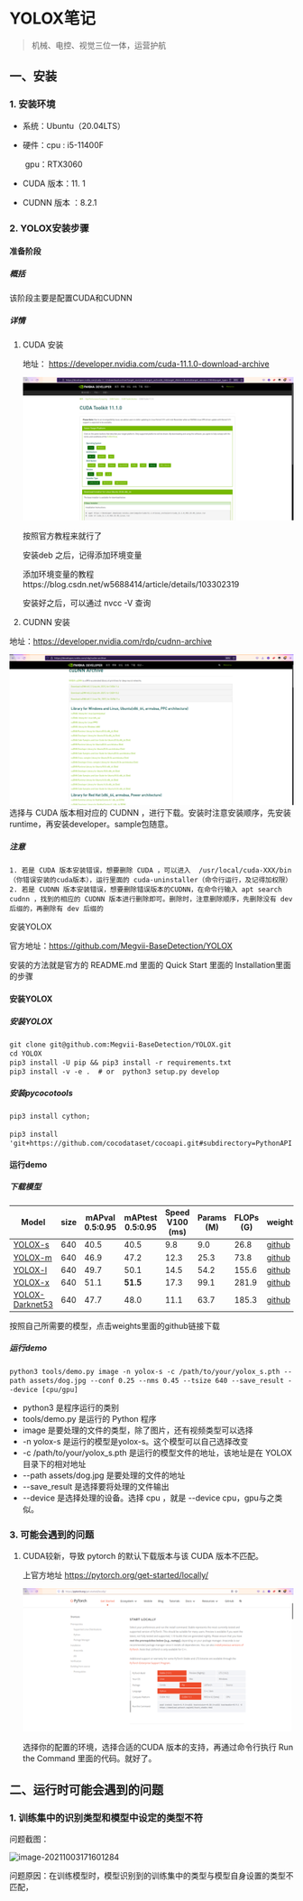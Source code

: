 # YOLOX笔记

> 机械、电控、视觉三位一体，运营护航

## 一、安装

### 1.  安装环境

- 系统：Ubuntu（20.04LTS）

- 硬件：cpu : i5-11400F

  ​		    gpu：RTX3060

- CUDA 版本：11. 1

- CUDNN 版本 ：8.2.1

### 2. YOLOX安装步骤

#### 准备阶段

##### 概括

该阶段主要是配置CUDA和CUDNN

##### 详情

1. CUDA 安装

   地址： https://developer.nvidia.com/cuda-11.1.0-download-archive

   ![](YoloX配置指南/image-20211003113346016.png)

   按照官方教程来就行了

   安装deb 之后，记得添加环境变量

   添加环境变量的教程https://blog.csdn.net/w5688414/article/details/103302319

   安装好之后，可以通过 nvcc -V 查询

2.  CUDNN 安装

   地址：https://developer.nvidia.com/rdp/cudnn-archive

   ![CUDNN](YoloX配置指南/CUDNN.png)选择与 CUDA 版本相对应的 CUDNN ，进行下载。安装时注意安装顺序，先安装runtime，再安装developer。sample包随意。

##### 注意

 	1. 若是 CUDA 版本安装错误，想要删除 CUDA ，可以进入  /usr/local/cuda-XXX/bin（你错误安装的cuda版本），运行里面的 cuda-uninstaller（命令行运行，及记得加权限）
 	2. 若是 CUDNN 版本安装错误，想要删除错误版本的CUDNN，在命令行输入 apt search cudnn ，找到的相应的 CUDNN 版本进行删除即可。删除时，注意删除顺序，先删除没有 dev 后缀的，再删除有 dev 后缀的



安装YOLOX

官方地址：https://github.com/Megvii-BaseDetection/YOLOX

安装的方法就是官方的 README.md 里面的 Quick Start 里面的 Installation里面的步骤

#### 安装YOLOX

##### 安装YOLOX

```
git clone git@github.com:Megvii-BaseDetection/YOLOX.git
cd YOLOX
pip3 install -U pip && pip3 install -r requirements.txt
pip3 install -v -e .  # or  python3 setup.py develop
```

##### 安装pycocotools

```
pip3 install cython; 

pip3 install 'git+https://github.com/cocodataset/cocoapi.git#subdirectory=PythonAPI'
```



#### 运行demo

##### 下载模型

| Model                                                        | size | mAPval 0.5:0.95 | mAPtest 0.5:0.95 | Speed V100 (ms) | Params (M) | FLOPs (G) | weights                                                      |
| ------------------------------------------------------------ | ---- | --------------- | ---------------- | --------------- | ---------- | --------- | ------------------------------------------------------------ |
| [YOLOX-s](https://github.com/Megvii-BaseDetection/YOLOX/blob/main/exps/default/yolox_s.py) | 640  | 40.5            | 40.5             | 9.8             | 9.0        | 26.8      | [github](https://github.com/Megvii-BaseDetection/YOLOX/releases/download/0.1.1rc0/yolox_s.pth) |
| [YOLOX-m](https://github.com/Megvii-BaseDetection/YOLOX/blob/main/exps/default/yolox_m.py) | 640  | 46.9            | 47.2             | 12.3            | 25.3       | 73.8      | [github](https://github.com/Megvii-BaseDetection/YOLOX/releases/download/0.1.1rc0/yolox_m.pth) |
| [YOLOX-l](https://github.com/Megvii-BaseDetection/YOLOX/blob/main/exps/default/yolox_l.py) | 640  | 49.7            | 50.1             | 14.5            | 54.2       | 155.6     | [github](https://github.com/Megvii-BaseDetection/YOLOX/releases/download/0.1.1rc0/yolox_l.pth) |
| [YOLOX-x](https://github.com/Megvii-BaseDetection/YOLOX/blob/main/exps/default/yolox_x.py) | 640  | 51.1            | **51.5**         | 17.3            | 99.1       | 281.9     | [github](https://github.com/Megvii-BaseDetection/YOLOX/releases/download/0.1.1rc0/yolox_x.pth) |
| [YOLOX-Darknet53](https://github.com/Megvii-BaseDetection/YOLOX/blob/main/exps/default/yolov3.py) | 640  | 47.7            | 48.0             | 11.1            | 63.7       | 185.3     | [github](https://github.com/Megvii-BaseDetection/YOLOX/releases/download/0.1.1rc0/yolox_darknet.pth) |

按照自己所需要的模型，点击weights里面的github链接下载

##### 运行demo

```
python3 tools/demo.py image -n yolox-s -c /path/to/your/yolox_s.pth --path assets/dog.jpg --conf 0.25 --nms 0.45 --tsize 640 --save_result --device [cpu/gpu]
```

- python3 是程序运行的类别
- tools/demo.py 是运行的 Python 程序
- image 是要处理的文件的类型，除了图片，还有视频类型可以选择
- -n yolox-s 是运行的模型是yolox-s。这个模型可以自己选择改变
- -c /path/to/your/yolox_s.pth 是运行的模型文件的地址，该地址是在 YOLOX 目录下的相对地址
- --path assets/dog.jpg 是要处理的文件的地址
- --save_result 是选择要将处理的文件输出
- --device 是选择处理的设备。选择 cpu ，就是 --device cpu，gpu与之类似。

### 3. 可能会遇到的问题

1. CUDA较新，导致 pytorch 的默认下载版本与该 CUDA 版本不匹配。

   上官方地址 https://pytorch.org/get-started/locally/

   ![image-20211003155628077](YoloX配置指南/image-20211003155628077.png)

   选择你的配置的环境，选择合适的CUDA 版本的支持，再通过命令行执行 Run the Command 里面的代码。就好了。

## 二、运行时可能会遇到的问题

### 1. 训练集中的识别类型和模型中设定的类型不符

问题截图：

![image-20211003171601284](YoloX配置指南/image-20211003171601284.png)

问题原因：在训练模型时，模型识别到的训练集中的类型与模型自身设置的类型不匹配，

